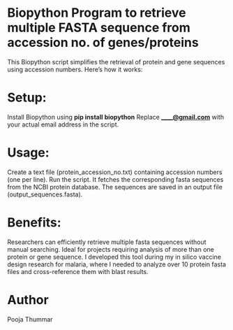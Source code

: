 # Biopython Program to retrieve multiple FASTA sequence from accession no. of genes/proteins
This Biopython script simplifies the retrieval of protein and gene sequences using accession numbers. Here’s how it works:
# Setup:
Install Biopython using **pip install biopython**
Replace **____@gmail.com** with your actual email address in the script.
# Usage:
Create a text file (protein_accession_no.txt) containing accession numbers (one per line).
Run the script.
It fetches the corresponding fasta sequences from the NCBI protein database.
The sequences are saved in an output file (output_sequences.fasta).
# Benefits:
Researchers can efficiently retrieve multiple fasta sequences without manual searching.
Ideal for projects requiring analysis of more than one protein or gene sequence.
I developed this tool during my in silico vaccine design research for malaria, where I needed to analyze over 10 protein fasta files and cross-reference them with blast results.
# Author
Pooja Thummar
